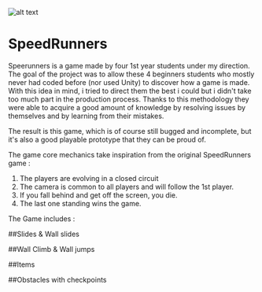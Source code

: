  ![alt text](https://i.imgur.com/EOzmpqK.png)

# SpeedRunners

Speerunners is a game made by four 1st year students under my direction. The goal of the project was to allow these 4 beginners students who mostly never had coded before (nor used Unity) to discover how a game is made.
With this idea in mind, i tried to direct them the best i could but i didn't take too much part in the production process.
Thanks to this methodology they were able to acquire a good amount of knowledge by resolving issues by themselves and by learning from their mistakes.

The result is this game, which is of course still bugged and incomplete, but it's also a good playable prototype that they can be proud of.

The game core mechanics take inspiration from the original SpeedRunners game :
1) The players are evolving in a closed circuit
2) The camera is common to all players and will follow the 1st player.
3) If you fall behind and get off the screen, you die.
4) The last one standing wins the game.

 The Game includes :
 
 ##Slides & Wall slides
 
 
 ##Wall Climb & Wall jumps
 
 ##Items
 
 ##Obstacles with checkpoints
 
